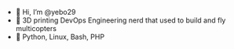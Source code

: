 - 👋 Hi, I’m @yebo29
- 👀 3D printing DevOps Engineering nerd that used to build and fly multicopters
- 🌱 Python, Linux, Bash, PHP

<!---
yebo29/yebo29 is a ✨ special ✨ repository because its `README.md` (this file) appears on your GitHub profile.
You can click the Preview link to take a look at your changes.
--->
